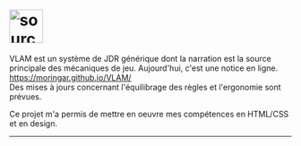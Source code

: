 
# <img style="width:60px" src="https://i.imgur.com/xopfkyg.png" title="source: imgur.com" />
VLAM est un système de JDR générique dont la narration est la source principale des mécaniques de jeu. Aujourd'hui, c'est une notice en ligne. https://moringar.github.io/VLAM/ <br>
Des mises à jours concernant l'équilibrage des règles et l'ergonomie sont prévues.

Ce projet m'a permis de mettre en oeuvre mes compétences en HTML/CSS et en design.

<hr>

